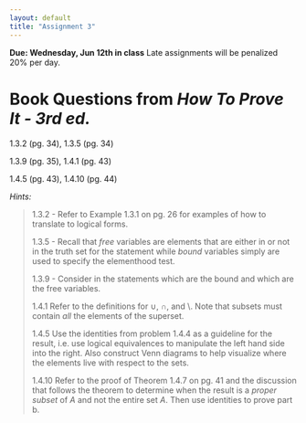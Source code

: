 ```yaml
---
layout: default
title: "Assignment 3"
---
```


**Due: Wednesday, Jun 12th in class** Late assignments will be penalized 20% per day.

Book Questions from *How To Prove It - 3rd ed.*
===============================================

1.3.2 (pg. 34), 1.3.5 (pg. 34)

1.3.9 (pg. 35), 1.4.1 (pg. 43)

1.4.5 (pg. 43), 1.4.10 (pg. 44)


*Hints:*

> 1.3.2 - Refer to Example 1.3.1 on pg. 26 for examples of how to translate to logical forms.
> 
> 1.3.5 - Recall that *free* variables are elements that are either in or not in the truth set for the statement while *bound* variables simply are used to specify the elementhood test.
> 
> 1.3.9 - Consider in the statements which are the bound and which are the free variables.
> 
> 1.4.1 Refer to the definitions for ∪, ∩, and \\. Note that subsets must contain *all* the elements of the superset.
> 
> 1.4.5 Use the identities from problem 1.4.4 as a guideline for the result, i.e. use logical equivalences to manipulate the left hand side into the right. Also construct Venn diagrams to help visualize where the elements live with respect to the sets.
> 
> 1.4.10 Refer to the proof of Theorem 1.4.7 on pg. 41 and the discussion that follows the theorem to determine when the result is a *proper subset* of *A* and not the entire set *A*. Then use identities to prove part b.
